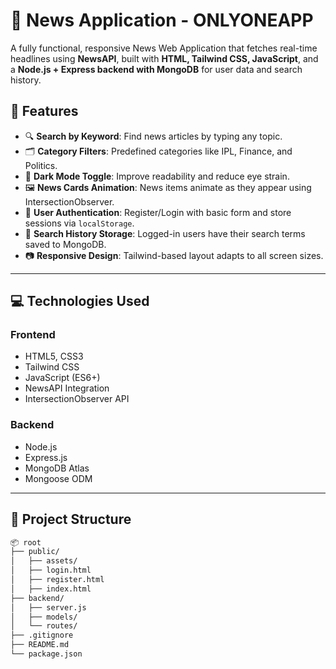# 📰 News Application - ONLYONEAPP

A fully functional, responsive News Web Application that fetches real-time headlines using **NewsAPI**, built with **HTML, Tailwind CSS, JavaScript**, and a **Node.js + Express backend with MongoDB** for user data and search history.

## 🌟 Features

- 🔍 **Search by Keyword**: Find news articles by typing any topic.
- 🗂 **Category Filters**: Predefined categories like IPL, Finance, and Politics.
- 🌙 **Dark Mode Toggle**: Improve readability and reduce eye strain.
- 🖼 **News Cards Animation**: News items animate as they appear using IntersectionObserver.
- 🔐 **User Authentication**: Register/Login with basic form and store sessions via `localStorage`.
- 💾 **Search History Storage**: Logged-in users have their search terms saved to MongoDB.
- 📷 **Responsive Design**: Tailwind-based layout adapts to all screen sizes.

---

## 💻 Technologies Used

### Frontend
- HTML5, CSS3
- Tailwind CSS
- JavaScript (ES6+)
- NewsAPI Integration
- IntersectionObserver API

### Backend
- Node.js
- Express.js
- MongoDB Atlas
- Mongoose ODM

---

## 📁 Project Structure

```bash
📦 root
├── public/
│   ├── assets/
│   ├── login.html
│   ├── register.html
│   ├── index.html
├── backend/
│   ├── server.js
│   ├── models/
│   └── routes/
├── .gitignore
├── README.md
└── package.json
